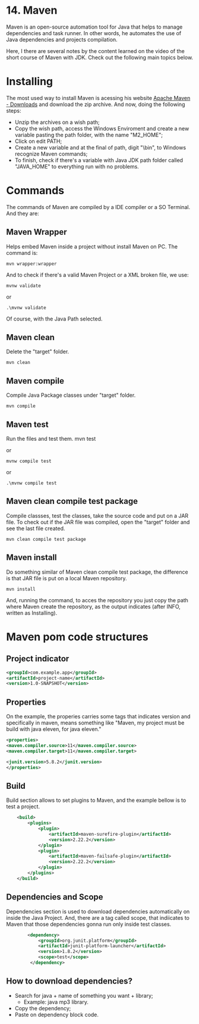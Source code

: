 # 14. Maven
Maven is an open-source automation tool for Java that helps to manage dependencies and task runner. In other words, he automates the use of Java dependencies and projects compilation. 

Here, I there are several notes by the content learned on the video of the short course of Maven with JDK. Check out the following main topics below.

# Installing

The most used way to install Maven is acessing his website [Apache Maven - Downloads](https://maven.apache.org/download.cgi) and download the zip archive. And now, doing the following steps:
- Unzip the archives on a wish path;
- Copy the wish path, access the Windows Enviroment and create a new variable pasting the path folder, with the name "M2_HOME";
- Click on edit PATH;
- Create a new variable and at the final of path, digit "\bin", to Windows recognize Maven commands;
- To finish, check if there's a variable with Java JDK path folder called "JAVA_HOME" to everything run with no problems. 

# Commands

The commands of Maven are compiled by a IDE compiler or a SO Terminal. And they are:

## Maven Wrapper

Helps embed Maven inside a project without install Maven on PC. The command is:

    mvn wrapper:wrapper

And to check if there's a valid Maven Project or a XML broken file, we use:

    mvnw validate

or

    .\mvnw validate

Of course, with the Java Path selected.

## Maven clean
Delete the "target" folder.

    mvn clean

## Maven compile
Compile Java Package classes under "target" folder.

    mvn compile

## Maven test
Run the files and test them.
    mvn test

or

    mvnw compile test

or

    .\mvnw compile test

## Maven clean compile test package

Compile classses, test the classes, take the source code and put on a JAR file. To check out if the JAR file was compiled, open the "target" folder and see the last file created.

    mvn clean compile test package

## Maven install

Do something similar of Maven clean compile test package, the difference is that JAR file is put on a local Maven repository. 

    mvn install

And, running the command, to acces the repository you just copy the path where Maven create the repository, as the output indicates (after INFO, written as Installing).

# Maven pom code structures

## Project indicator

```xml
<groupId>com.example.app</groupId>
<artifactId>project-name</artifactId>
<version>1.0-SNAPSHOT</version>
```
## Properties

On the example, the properies carries some tags that indicates version and specifically in maven, means something like "Maven, my project must be build with java eleven, for java eleven."

```xml
<properties>
<maven.compiler.source>11</maven.compiler.source>
<maven.compiler.target>11</maven.compiler.target>

<junit.version>5.8.2</junit.version>
</properties>
```
## Build

Build section allows to set plugins to Maven, and the example bellow is to test a project.

```xml
    <build>
        <plugins>
            <plugin>
                <artifactId>maven-surefire-plugin</artifactId>
                <version>2.22.2</version>
            </plugin>
            <plugin>
                <artifactId>maven-failsafe-plugin</artifactId>
                <version>2.22.2</version>
            </plugin>
        </plugins>
    </build>
```

## Dependencies and Scope

Dependencies section is used to download dependencies automatically on inside the Java Project. And, there are a tag called scope, that indiicates to Maven that those dependencies gonna run only inside test classes.

```xml
        <dependency>
            <groupId>org.junit.platform</groupId>
            <artifactId>junit-platform-launcher</artifactId>
            <version>1.8.2</version>
            <scope>test</scope>
         </dependency>
```

## How to download dependencies?

- Search for java + name of something you want + library;
    - Example: java mp3 library.
- Copy the dependency;
- Paste on dependency block code.
